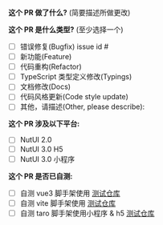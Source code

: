 <!--
请务必阅读贡献者指南:
https://nutui.jd.com/#/zh-CN/guide/contributing
-->

<!-- PULL REQUEST TEMPLATE -->
<!-- (Update "[ ]" to "[x]" to check a box) -->

**这个 PR 做了什么?** (简要描述所做更改)



**这个 PR 是什么类型?** (至少选择一个)

- [ ] 错误修复(Bugfix) issue id #
- [ ] 新功能(Feature)
- [ ] 代码重构(Refactor)
- [ ] TypeScript 类型定义修改(Typings)
- [ ] 文档修改(Docs)
- [ ] 代码风格更新(Code style update)
- [ ] 其他，请描述(Other, please describe):

**这个 PR 涉及以下平台:**

- [ ] NutUI 2.0
- [ ] NutUI 3.0 H5
- [ ] NutUI 3.0 小程序

**这个 PR 是否已自测:**

- [ ] 自测 vue3 脚手架使用 [测试仓库](https://github.com/jdf2e/nutui-demo/tree/master/vue3-vue-cli)
- [ ] 自测 vite 脚手架使用 [测试仓库](https://github.com/jdf2e/nutui-demo/tree/master/vite-ts)
- [ ] 自测 taro 脚手架使用小程序 & h5 [测试仓库](https://github.com/jdf2e/nutui-demo/tree/master/taro)